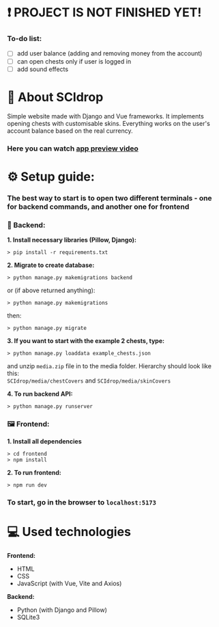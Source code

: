 # ❗ PROJECT IS NOT FINISHED YET!
### To-do list:
- [ ] add user balance (adding and removing money from the account)
- [ ] can open chests only if user is logged in
- [ ] add sound effects

# 🎁 About SCIdrop
Simple website made with Django and Vue frameworks. It implements opening chests with customisable skins. Everything works on the user's account balance based on the real currency.


### Here you can watch [app preview video](https://youtu.be/OsMqisXqZE0)
# ⚙️ Setup guide:
### The best way to start is to open two different terminals - one for backend commands, and another one for frontend

### 🔧 Backend:
<b>1. Install necessary libraries (Pillow, Django):</b>
```
> pip install -r requirements.txt
```

<b>2. Migrate to create database:</b>
```
> python manage.py makemigrations backend
```
or (if above returned anything):
```
> python manage.py makemigrations
```
then:
```
> python manage.py migrate
```

<b>3. If you want to start with the example 2 chests, type:</b>
```
> python manage.py loaddata example_chests.json
```
and unzip ```media.zip``` file in to the media folder. Hierarchy should look like this:
<br>
```SCIdrop/media/chestCovers``` and ```SCIdrop/media/skinCovers```

<b> 4. To run backend API:</b>
```
> python manage.py runserver
```

### 🖼️ Frontend:
<b>1. Install all dependencies</b>
```
> cd frontend
> npm install
```
<b>2. To run frontend:</b>
```
> npm run dev
```

### To start, go in the browser to <b>```localhost:5173```</b>


# 💻 Used technologies
<b>Frontend:</b>
- HTML
- CSS
- JavaScript (with Vue, Vite and Axios)

<b>Backend:</b>
- Python (with Django  and Pillow)
- SQLite3